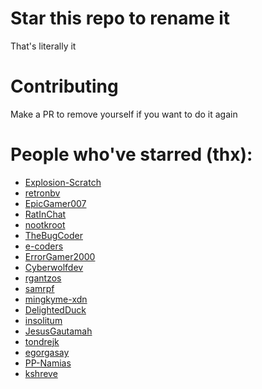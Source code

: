 # Star this repo to rename it

That's literally it

# Contributing
Make a PR to remove yourself if you want to do it again

# People who've starred (thx):

- [Explosion-Scratch](https://github.com/Explosion-Scratch)
- [retronbv](https://github.com/retronbv)
- [EpicGamer007](https://github.com/EpicGamer007)
- [RatInChat](https://github.com/RatInChat)
- [nootkroot](https://github.com/nootkroot)
- [TheBugCoder](https://github.com/TheBugCoder)
- [e-coders](https://github.com/e-coders)
- [ErrorGamer2000](https://github.com/ErrorGamer2000)
- [Cyberwolfdev](https://github.com/Cyberwolfdev)
- [rgantzos](https://github.com/rgantzos)
- [samrpf](https://github.com/samrpf)
- [mingkyme-xdn](https://github.com/mingkyme-xdn)
- [DelightedDuck](https://github.com/DelightedDuck)
- [insolitum](https://github.com/insolitum)
- [JesusGautamah](https://github.com/JesusGautamah)
- [tondrejk](https://github.com/tondrejk)
- [egorgasay](https://github.com/egorgasay)
- [PP-Namias](https://github.com/PP-Namias)
- [kshreve](https://github.com/kshreve)
